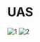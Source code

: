 # UAS
![1](https://user-images.githubusercontent.com/64851585/89794469-484c1100-db51-11ea-9ee8-5084c7616c5c.jpg)
![2](https://user-images.githubusercontent.com/64851585/89794607-7cbfcd00-db51-11ea-98ee-c475c2bd2b9d.jpg)
